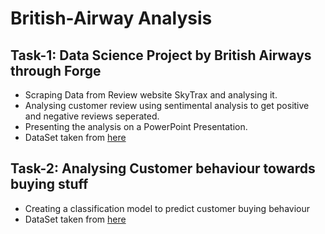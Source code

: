 # British-Airway Analysis
## Task-1: Data Science Project by British Airways through Forge
   * Scraping Data from Review website SkyTrax and analysing it.
   * Analysing customer review using sentimental analysis to get positive and negative reviews seperated.
   * Presenting the analysis on a PowerPoint Presentation.
   * DataSet taken from [here](https://www.airlinequality.com/airline-reviews/british-airways)
## Task-2: Analysing Customer behaviour towards buying stuff
   * Creating a classification model to predict customer buying behaviour
   * DataSet taken from [here](https://cdn.theforage.com/vinternships/companyassets/tMjbs76F526fF5v3G/L3MQ8f6cYSkfoukmz/1667814300249/customer_booking.csv)

